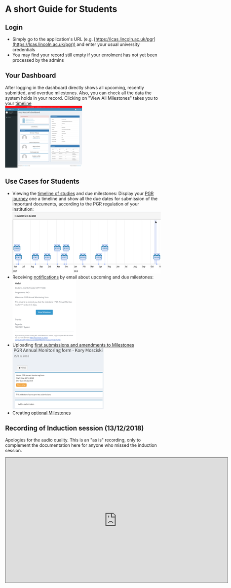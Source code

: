 
# A short Guide for Students

## Login

* Simply go to the application's URL (e.g. [https://lcas.lincoln.ac.uk/pgr](https://lcas.lincoln.ac.uk/pgr)) and enter your usual university credentials
* You may find your record still empty if your enrolment has not yet been processed by the admins

## Your Dashboard

After logging in the dashboard directly shows all upcoming, recently submitted, and overdue milestones. Also, you can check all the data the system holds in your record. Clicking on "View All Milestones" takes you to your [timeline](images/timeline.png)
<br><a href="images/student_dashboard.png"><img src="images/student_dashboard.png" height="200"></a>


## Use Cases for Students

* Viewing the [timeline of studies](usecase_timeline) and due milestones:
	Display your [PGR journey](template) one a timeline and show all the due dates for submission of the important documents, according to the PGR regulation of your institution:
	<br><a href="images/timeline.png"><img src="images/timeline.png" height="200"></a>
* Receiving [notifications](notification) by email about upcoming and due milestones:
	<br><a href="images/due_email.png"><img src="images/due_email.png" height="200"></a>
* Uploading [first submissions and amendments to Milestones](usecase_milestone)
	<br><a href="images/submission.png"><img src="images/submission.png" height="200"></a>
* Creating [optional Milestones](usecase_optional_milestone)

## Recording of Induction session (13/12/2018)

Apologies for the audio quality. This is an "as is" recording, only to complement the documentation here for anyone who missed the induction session.

<iframe src="https://uol.cloud.panopto.eu/Panopto/Podcast/StreamInBrowser/73bd3605-a24a-417d-b314-a9b500b5e42c.mp4?mediaTargetType=videoPodcast" width="720" height="405" style="padding: 0px; border: 1px solid #464646;" frameborder="0" allowfullscreen allow="autoplay"></iframe>
